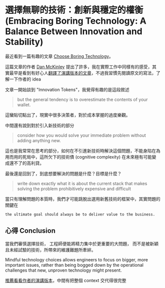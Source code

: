 # 選擇無聊的技術：創新與穩定的權衡 (Embracing Boring Technology: A Balance Between Innovation and Stability)

最近看到一篇有趣的文章 [Choose Boring Technology](https://mcfunley.com/choose-boring-technology)。

這篇文章的作者 [Dan McKinley](https://mcfunley.com/) 提出了許多，我在實際工作中同樣有的感受，其實最早是看到有好心人[翻譯了演講版本的文章](https://www.chunfuchao.com/posts/choose-boring-technology/)，不過我習慣先閱讀原文的寫法，了解一下作者的 idea

文章一開始談到 "Innovation Tokens"，我覺得有趣的是這段敘述
> but the general tendency is to overestimate the contents of your wallet.

這蠻貼切點出了，現實中很多決策者，對於成本掌握的過度樂觀。

中間還有說到對於引入新技術的部分
> consider how you would solve your immediate problem without adding anything new.

這也是我常常在思考的部分，如何在不引進新技術時解決這個問題，不能身陷在為用而用的死局中，這所欠下的技術債 (cognitive complexity) 在未來極有可能變成還不了的高利貸。

最後還是回到了，到底想要解決的問題是什麼？目標是什麼？
> write down exactly what it is about the current stack that makes solving the problem prohibitively expensive and difficult

當只有理解問題的本質時，我們才可能跳脫出選用新舊技術的框架中，其實問題的關鍵在 
```
the ultimate goal should always be to deliver value to the business. 
```

## 心得 Conclusion

當我們審慎選擇技術，
工程師便能將精力集中於更重要的大問題，
而不是被新穎且未經試驗的技術，所帶來的維護難題所牽絆。

Mindful technology choices allows engineers to focus on bigger, more important issues, rather than being bogged down by the operational challenges that new, unproven technology might present.

[推薦看看作者的演講版本](https://boringtechnology.club/index_zh_TW.html)，中間有把整個 context 交代得很完整
